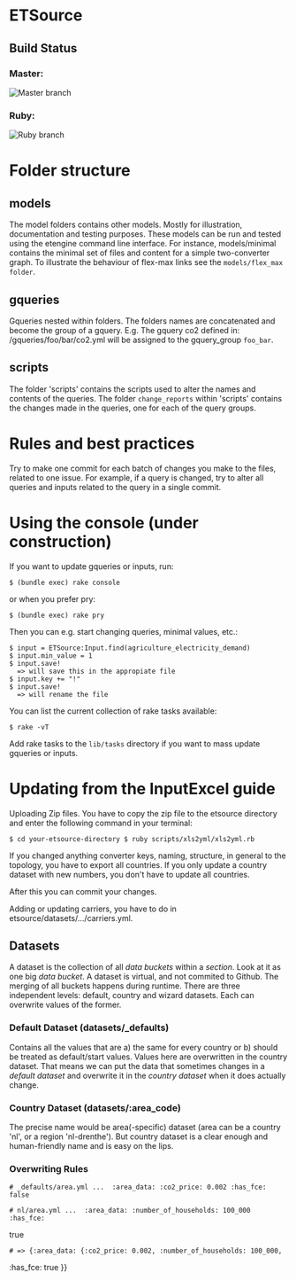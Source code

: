 # ETSource

## Build Status

### Master:
![Master branch](https://semaphoreapp.com/api/v1/projects/63d00abb0b002bb34bdbe9602aee85a2a0d42f56/25174/badge.png)

### Ruby:
![Ruby branch](https://semaphoreapp.com/api/v1/projects/63d00abb0b002bb34bdbe9602aee85a2a0d42f56/20838/badge.png)

# Folder structure

## models

The model folders contains other models. Mostly for illustration, documentation
and testing purposes. These models can be run and tested using the etengine
command line interface. For instance, models/minimal contains the minimal set
of files and content for a simple two-converter graph. To illustrate the
behaviour of flex-max links see the `models/flex_max folder`.

## gqueries

Gqueries nested within folders. The folders names are
concatenated and become the group of a gquery. E.g. The gquery co2 defined in:
/gqueries/foo/bar/co2.yml will be assigned to the gquery\_group `foo_bar`.

## scripts

The folder 'scripts' contains the scripts used to alter the
names and contents of the queries.  The folder `change_reports` within
'scripts' contains the changes made in the queries, one for each of the query
groups.

# Rules and best practices

Try to make one commit for each batch of changes you make to the files, related
to one issue.  For example, if a query is changed, try to alter all queries and
inputs related to the query in a single commit.

# Using the console (under construction)

If you want to update gqueries or inputs, run:

    $ (bundle exec) rake console

or when you prefer pry:

    $ (bundle exec) rake pry

Then you can e.g. start changing queries, minimal values, etc.:

    $ input = ETSource:Input.find(agriculture_electricity_demand)
    $ input.min_value = 1
    $ input.save!
      => will save this in the appropiate file
    $ input.key += "!"
    $ input.save!
      => will rename the file

You can list the current collection of rake tasks available:

    $ rake -vT

Add rake tasks to the `lib/tasks` directory if you want to mass update
gqueries or inputs.


# Updating from the InputExcel guide

Uploading Zip files. You have to copy the zip file to the etsource directory
and enter the following command in your terminal:

    $ cd your-etsource-directory $ ruby scripts/xls2yml/xls2yml.rb

If you changed anything converter keys, naming, structure, in general to the
topology, you have to export all countries. If you only update a country
dataset with new numbers, you don't have to update all countries.

After this you can commit your changes.

Adding or updating carriers, you have to do in
etsource/datasets/.../carriers.yml.

## Datasets

A dataset is the collection of all _data buckets_ within a _section_. Look at
it as one big _data bucket_. A dataset is virtual, and not commited to Github.
The merging of all buckets happens during runtime. There are three independent
levels: default, country and wizard datasets. Each can overwrite values of the
former.

### Default Dataset (datasets/_defaults)

Contains all the values that are a) the same for every country or b) should be
treated as default/start values. Values here are overwritten in the country
dataset. That means we can put the data that sometimes changes in a _default
dataset_ and overwrite it in the _country dataset_ when it does actually
change.

### Country Dataset (datasets/:area_code)

The precise name would be area(-specific) dataset (area can be a country 'nl',
or a region 'nl-drenthe'). But country dataset is a clear enough and
human-friendly name and is easy on the lips.

### Overwriting Rules

    # _defaults/area.yml ...  :area_data: :co2_price: 0.002 :has_fce: false

    # nl/area.yml ...  :area_data: :number_of_households: 100_000 :has_fce:
true

    # => {:area_data: {:co2_price: 0.002, :number_of_households: 100_000,
:has_fce: true }}
